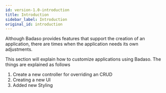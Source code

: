 ```yaml
---
id: version-1.0-introduction
title: Introduction
sidebar_label: Introduction
original_id: introduction
---
```


Although Badaso provides features that support the creation of an application, there are times when the application needs its own adjustments.

This section will explain how to customize applications using Badaso. The things are explained as follows
1. Create a new controller for overriding an CRUD
2. Creating a new UI
3. Added new Styling